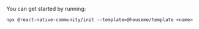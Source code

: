 You can get started by running:

```
npx @react-native-community/init --template=@houseme/template <name>
```
